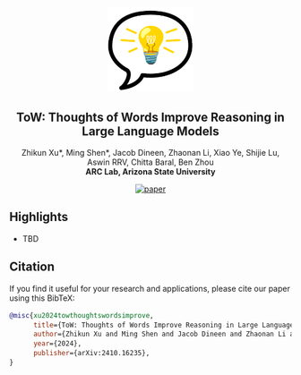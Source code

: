<div align="center">
<img src="assets/tow-icon.png" width="30%">


## ToW: Thoughts of Words Improve Reasoning in Large Language Models
<div>
Zhikun Xu*, Ming Shen*, Jacob Dineen, Zhaonan Li, Xiao Ye, Shijie Lu, Aswin RRV, Chitta Baral, Ben Zhou
</div>
<div>
<strong>ARC Lab, Arizona State University</strong>
</div>

[![paper](https://img.shields.io/badge/arXiv-2410.16235-red)](https://arxiv.org/abs/2410.16235)


</div>


## Highlights
- TBD



## Citation
If you find it useful for your research and applications, please cite our paper using this BibTeX:
```bibtex
@misc{xu2024towthoughtswordsimprove,
      title={ToW: Thoughts of Words Improve Reasoning in Large Language Models}, 
      author={Zhikun Xu and Ming Shen and Jacob Dineen and Zhaonan Li and Xiao Ye and Shijie Lu and Aswin RRV and Chitta Baral and Ben Zhou},
      year={2024},
      publisher={arXiv:2410.16235},
}
```